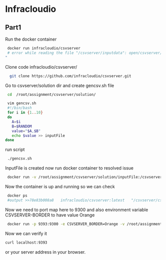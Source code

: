 # Infracloudio
## Part1
Run the docker container
```sh
 docker run infracloudio/csvserver
 # error while reading the file "/csvserver/inputdata": open/csvserver/inputdata: no such file or directory
"
```
Clone code infracloudio/csvserver/
```sh
  git clone https://github.com/infracloudio/csvserver.git 
```
Go to csvserver/solution dir and create gencsv.sh file 
```sh
 cd  /root/assignment/csvserver/solution/ 
```
```sh
 vim gencsv.sh
 #!/bin/bash
 for i in {1..10}
 do
   A=$i
   B=$RANDOM
   value="$A,$B"
   echo $value >> inputFile
done

```
run script 
```sh
 ./gencsv.sh
```
InputFile is created now run docker container to resolved issue
```sh
 docker run -v /root/assignment/csvserver/solution/inputFile:/csvserver/inputdata -d --name part1 infracloudio/csvserver:latest
```
Now the container is up and running so we can check    
```sh 
 docker ps 
 #output >>78e83b008a8   infracloudio/csvserver:latest   "/csvserver/csvserver"   3 seconds ago   Up 2 seconds   9300/tcp   part1
```
Now we need to port map here to 9300 and also environment variable CSVSERVER-BORDER to have value Orange 

```sh
 docker run -p 9393:9300 -e CSVSERVER_BORDER=Orange -v /root/assignment/csvserver/solution/inputFile:/csvserver/inputdata -d --name part1 infracloudio/csvserver:latest
 ```
 Now we can verify it 
 ```sh 
 curl localhost:9393
 ```
 or your server address in your browser.
```sh
